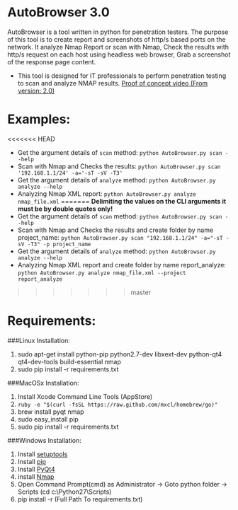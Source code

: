 AutoBrowser 3.0
===========
AutoBrowser is a tool written in python for penetration testers.
The purpose of this tool is to create report and screenshots of http/s based ports on the network.
It analyze Nmap Report or scan with Nmap,
Check the results with http/s request on each host using headless web browser,
Grab a screenshot of the response page content.
* This tool is designed for IT professionals to perform penetration testing to scan and analyze NMAP results.
[Proof of concept video (From version: 2.0)](https://www.youtube.com/watch?v=iiexvh3KLvE&feature=youtu.be)

Examples:
===============
<<<<<<< HEAD
* Get the argument details of `scan` method:
`python AutoBrowser.py scan --help`
* Scan with Nmap and Checks the results:
`python AutoBrowser.py scan '192.168.1.1/24' -a='-sT -sV -T3'`
* Get the argument details of `analyze` method:
`python AutoBrowser.py analyze --help`
* Analyzing Nmap XML report:
`python AutoBrowser.py analyze nmap_file.xml`
=======
**Delimiting the values on the CLI arguments it must be by double quotes only!**
* Get the argument details of `scan` method:
`python AutoBrowser.py scan --help`
* Scan with Nmap and Checks the results and create folder by name project_name:
`python AutoBrowser.py scan "192.168.1.1/24" -a="-sT -sV -T3" -p project_name`
* Get the argument details of `analyze` method:
`python AutoBrowser.py analyze --help`
* Analyzing Nmap XML report and create folder by name report_analyze:
`python AutoBrowser.py analyze nmap_file.xml --project report_analyze`
>>>>>>> master

Requirements:
===============
###Linux Installation:
1. sudo apt-get install python-pip python2.7-dev libxext-dev python-qt4 qt4-dev-tools build-essential nmap
2. sudo pip install -r requirements.txt

###MacOSx Installation:
1. Install Xcode Command Line Tools (AppStore)
2. `ruby -e "$(curl -fsSL https://raw.github.com/mxcl/homebrew/go)"`
3. brew install pyqt nmap
4. sudo easy_install pip
5. sudo pip install -r requirements.txt

###Windows Installation:
1. Install [setuptools](http://www.lfd.uci.edu/~gohlke/pythonlibs/#setuptools)
2. Install [pip](http://www.lfd.uci.edu/~gohlke/pythonlibs/#pip)
3. Install [PyQt4](http://www.lfd.uci.edu/~gohlke/pythonlibs/#pyqt)
4. install [Nmap](http://nmap.org/download.html)
4. Open Command Prompt(cmd) as Administrator -> Goto python folder -> Scripts (cd c:\Python27\Scripts)
5. pip install -r (Full Path To requirements.txt)
